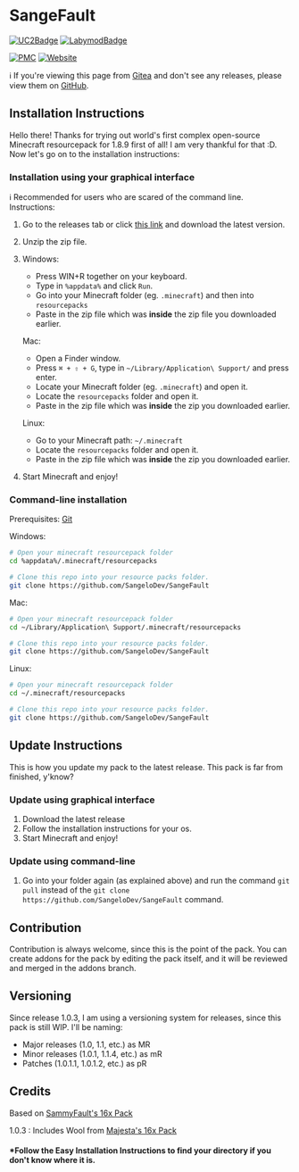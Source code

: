 # SangeFault

[![UC2Badge](https://img.shields.io/badge/UC%C2%B2-supported-%23FE7D37)](https://uc.gamingcraft.de) [![LabymodBadge](https://img.shields.io/badge/LabyMod-supported-%23008FE8)](https://labymod.net)

[![PMC](https://img.shields.io/badge/PlanetMinecraft-visit-%236EC310)](https://www.planetminecraft.com/texture-pack/sangefault-1-8-x-resource-pack/) [![Website](https://img.shields.io/badge/Coming%20Soon-pick%20and%20choose-blue)](https://pack.sangelo.space)

ℹ️ If you're viewing this page from [Gitea](https://git.sangelo.space/Sangelo/SangeFault) and don't see any releases, please view them on [GitHub](https://github.com/SangeloDev/SangeFault/releases).

## Installation Instructions
Hello there! Thanks for trying out world's first complex open-source Minecraft resourcepack for 1.8.9 first of all! I am very thankful for that :D.
Now let's go on to the installation instructions:

### Installation using your graphical interface
ℹ️ Recommended for users who are scared of the command line.
Instructions:
1. Go to the releases tab or click [this link](https://github.com/SangeloDev/SangeFault/releases) and download the latest version.
2. Unzip the zip file.
3. Windows:
    - Press WIN+R together on your keyboard.
    - Type in `%appdata%` and click `Run`.
    - Go into your Minecraft folder (eg. `.minecraft`) and then into `resourcepacks`
    - Paste in the zip file which was **inside** the zip file you downloaded earlier.

   Mac:
    - Open a Finder window.
    - Press `⌘ + ⇧ + G`, type in `~/Library/Application\ Support/` and press enter.
    - Locate your Minecraft folder (eg. `.minecraft`) and open it.
    - Locate the `resourcepacks` folder and open it.
    - Paste in the zip file which was **inside** the zip you downloaded earlier.
   
   Linux:
    - Go to your Minecraft path: `~/.minecraft`
    - Locate the `resourcepacks` folder and open it.
    - Paste in the zip file which was **inside** the zip you downloaded earlier.
4. Start Minecraft and enjoy!

### Command-line installation
Prerequisites: [Git](https://git-scm.com/downloads)

Windows:
```bash
# Open your minecraft resourcepack folder
cd %appdata%/.minecraft/resourcepacks

# Clone this repo into your resource packs folder.
git clone https://github.com/SangeloDev/SangeFault
```

Mac:
```bash
# Open your minecraft resourcepack folder
cd ~/Library/Application\ Support/.minecraft/resourcepacks

# Clone this repo into your resource packs folder.
git clone https://github.com/SangeloDev/SangeFault
```

Linux:
```bash
# Open your minecraft resourcepack folder
cd ~/.minecraft/resourcepacks

# Clone this repo into your resource packs folder.
git clone https://github.com/SangeloDev/SangeFault
```

## Update Instructions
This is how you update my pack to the latest release. This pack is far from finished, y'know?
### Update using graphical interface
1. Download the latest release
2. Follow the installation instructions for your os.
3. Start Minecraft and enjoy!

### Update using command-line
1. Go into your folder again (as explained above) and run the command `git pull` instead of the `git clone https://github.com/SangeloDev/SangeFault` command.

## Contribution
Contribution is always welcome, since this is the point of the pack. You can create addons for the pack by editing the pack itself, and it will be reviewed and merged in the addons branch.

## Versioning
Since release 1.0.3, I am using a versioning system for releases, since this pack is still WIP.
I'll be naming:
- Major releases (1.0, 1.1, etc.) as MR
- Minor releases (1.0.1, 1.1.4, etc.) as mR
- Patches (1.0.1.1, 1.0.1.2, etc.) as pR

## Credits
Based on [SammyFault's 16x Pack](http://www.mediafire.com/file/vrojgs74merz18h/%2521_%25C2%25A72Sammyfault_%25C2%25A7a%255B16x%255D.zip/file)

1.0.3 : Includes Wool from [Majesta's 16x Pack](https://www.mediafire.com/file/m2i4zdffmh4s95z/!++++++++%C2%A75%C2%A7lmajesta+%C2%A78[16x].zip/file)

#### *Follow the Easy Installation Instructions to find your directory if you don't know where it is.
